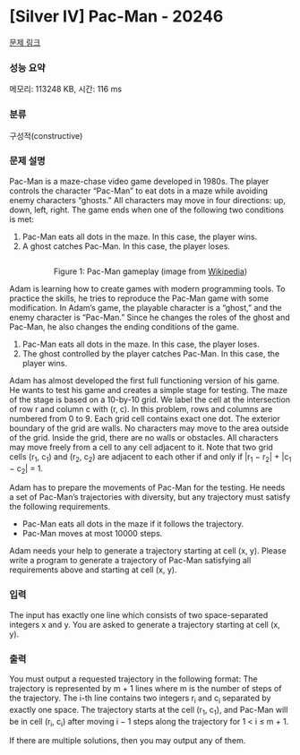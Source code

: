 # [Silver IV] Pac-Man - 20246 

[문제 링크](https://www.acmicpc.net/problem/20246) 

### 성능 요약

메모리: 113248 KB, 시간: 116 ms

### 분류

구성적(constructive)

### 문제 설명

<p>Pac-Man is a maze-chase video game developed in 1980s. The player controls the character “Pac-Man” to eat dots in a maze while avoiding enemy characters “ghosts.” All characters may move in four directions: up, down, left, right. The game ends when one of the following two conditions is met:</p>

<ol>
	<li>Pac-Man eats all dots in the maze. In this case, the player wins.</li>
	<li>A ghost catches Pac-Man. In this case, the player loses.</li>
</ol>

<p style="text-align: center;"><img alt="" src=""></p>

<p style="text-align: center;">Figure 1: Pac-Man gameplay (image from <a href="https://en.wikipedia.org/wiki/File:Pac-man.png">Wikipedia</a>)</p>

<p>Adam is learning how to create games with modern programming tools. To practice the skills, he tries to reproduce the Pac-Man game with some modification. In Adam’s game, the playable character is a “ghost,” and the enemy character is “Pac-Man.” Since he changes the roles of the ghost and Pac-Man, he also changes the ending conditions of the game.</p>

<ol>
	<li>Pac-Man eats all dots in the maze. In this case, the player loses.</li>
	<li>The ghost controlled by the player catches Pac-Man. In this case, the player wins.</li>
</ol>

<p>Adam has almost developed the first full functioning version of his game. He wants to test his game and creates a simple stage for testing. The maze of the stage is based on a 10-by-10 grid. We label the cell at the intersection of row r and column c with (r, c). In this problem, rows and columns are numbered from 0 to 9. Each grid cell contains exact one dot. The exterior boundary of the grid are walls. No characters may move to the area outside of the grid. Inside the grid, there are no walls or obstacles. All characters may move freely from a cell to any cell adjacent to it. Note that two grid cells (r<sub>1</sub>, c<sub>1</sub>) and (r<sub>2</sub>, c<sub>2</sub>) are adjacent to each other if and only if |r<sub>1</sub> − r<sub>2</sub>| + |c<sub>1</sub> − c<sub>2</sub>| = 1.</p>

<p>Adam has to prepare the movements of Pac-Man for the testing. He needs a set of Pac-Man’s trajectories with diversity, but any trajectory must satisfy the following requirements.</p>

<ul>
	<li>Pac-Man eats all dots in the maze if it follows the trajectory.</li>
	<li>Pac-Man moves at most 10000 steps.</li>
</ul>

<p>Adam needs your help to generate a trajectory starting at cell (x, y). Please write a program to generate a trajectory of Pac-Man satisfying all requirements above and starting at cell (x, y).</p>

### 입력 

 <p>The input has exactly one line which consists of two space-separated integers x and y. You are asked to generate a trajectory starting at cell (x, y).</p>

### 출력 

 <p>You must output a requested trajectory in the following format: The trajectory is represented by m + 1 lines where m is the number of steps of the trajectory. The i-th line contains two integers r<sub>i</sub> and c<sub>i</sub> separated by exactly one space. The trajectory starts at the cell (r<sub>1</sub>, c<sub>1</sub>), and Pac-Man will be in cell (r<sub>i</sub>, c<sub>i</sub>) after moving i − 1 steps along the trajectory for 1 < i ≤ m + 1.</p>

<p>If there are multiple solutions, then you may output any of them.</p>

